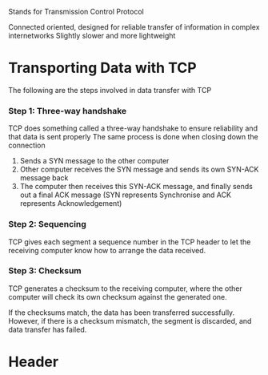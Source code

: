 Stands for Transmission Control Protocol

Connected oriented, designed for reliable transfer of information in complex internetworks
Slightly slower and more lightweight

# Transporting Data with TCP
The following are the steps involved in data transfer with TCP
### Step 1: Three-way handshake
TCP does something called a three-way handshake to ensure reliability and that data is sent properly
The same process is done when closing down the connection

1. Sends a SYN message to the other computer
2. Other computer receives the SYN message and sends its own SYN-ACK message back
3. The computer then receives this SYN-ACK message, and finally sends out a final ACK message
(SYN represents Synchronise and ACK represents Acknowledgement)

### Step 2: Sequencing
TCP gives each segment a sequence number in the TCP header to let the receiving computer know how to arrange the data received.

### Step 3: Checksum
TCP generates a checksum to the receiving computer, where the other computer will check its own checksum against the generated one.

If the checksums match, the data has been transferred successfully.
However, if there is a checksum mismatch, the segment is discarded, and data transfer has failed.

# Header
